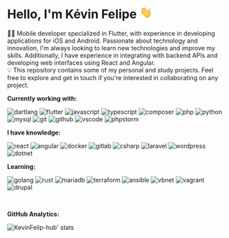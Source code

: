 <h1 align="left">Hello, I'm Kévin Felipe <img src="https://github.com/ABSphreak/ABSphreak/blob/master/gifs/Hi.gif" width="30"></h2></h1>
<div>
  <p>
    👨‍💻 Mobile developer specialized in Flutter, with experience in developing applications for iOS and Android. Passionate about technology and innovation, I'm always looking to learn new technologies and improve my skills. Additionally, I have experience in integrating with backend APIs and developing web interfaces using React and Angular. <br> 
    💡 This repository contains some of my personal and study projects. Feel free to explore and get in touch if you're interested in collaborating on any project.
  </p>
</div>

**Currently working with:**
<!-- Mobile / Front-End / Back-End / Editor -->

![dartlang](https://github.com/KevinFelip-hub/KevinFelip-hub/assets/73113859/3d381902-36bc-43b1-99b0-9b27d44e15c4)
![flutter](https://github.com/KevinFelip-hub/KevinFelip-hub/assets/73113859/c4954bd9-8886-4a3d-a86b-7fda0c0eccdd)
![javascript](https://github.com/KevinFelip-hub/KevinFelip-hub/assets/73113859/1ebc70a9-d476-4361-9a8e-abe7307e95ac)
![typescript](https://github.com/KevinFelip-hub/KevinFelip-hub/assets/73113859/82ff0550-fd87-4b7d-8854-9a7b7fcbf67a)
![composer](https://github.com/KevinFelip-hub/KevinFelip-hub/assets/73113859/031b218a-4775-4643-852b-2ee91c5762ab)
![php](https://github.com/KevinFelip-hub/KevinFelip-hub/assets/73113859/11e7a5c9-fd02-4883-98f9-6f59167a7f9e)
![python](https://github.com/KevinFelip-hub/KevinFelip-hub/assets/73113859/fec64053-a2fb-4500-b1f8-cf3fbbc86724)
![mysql](https://github.com/KevinFelip-hub/KevinFelip-hub/assets/73113859/b3bff2d5-5f08-4777-9147-968ca239b17d)
![git](https://github.com/KevinFelip-hub/KevinFelip-hub/assets/73113859/517af627-aa89-4f17-9ff4-d4972a1ad4cd)
![github](https://github.com/KevinFelip-hub/KevinFelip-hub/assets/73113859/e6ba3ac0-5638-45e5-8f29-8ed14ec4b0b8)
![vscode](https://github.com/KevinFelip-hub/KevinFelip-hub/assets/73113859/6243cc48-8c91-4cf5-803c-d64e5ae85442)
![phpstorm](https://github.com/KevinFelip-hub/KevinFelip-hub/assets/73113859/dd212baf-4ff4-4ea1-86be-56525a9ee7ad)

**I have knowledge:**

![react](https://github.com/KevinFelip-hub/KevinFelip-hub/assets/73113859/d9ecb8a1-fe81-4bd2-861f-784037940944)
![angular](https://github.com/KevinFelip-hub/KevinFelip-hub/assets/73113859/87e8960f-34ca-49fd-9b08-4e7990ae3a42)
![docker](https://github.com/KevinFelip-hub/KevinFelip-hub/assets/73113859/c5611594-5aa6-468a-8162-79b35e9e7e10)
![gitlab](https://github.com/KevinFelip-hub/KevinFelip-hub/assets/73113859/181597b1-9080-4d86-944a-39b4453702a4)
![csharp](https://github.com/KevinFelip-hub/KevinFelip-hub/assets/73113859/661f8271-5bd4-431b-87c6-b1eea4426cb9)
![laravel](https://github.com/KevinFelip-hub/KevinFelip-hub/assets/73113859/9a3319cf-8f6a-486e-b911-b8e6847f8b30)
![wordpress](https://github.com/KevinFelip-hub/KevinFelip-hub/assets/73113859/795843f5-6086-4b72-ada6-5356d661e576)
![dotnet](https://github.com/KevinFelip-hub/KevinFelip-hub/assets/73113859/cb1ba1a8-3935-4a63-a18d-e5c22c4e0cf6)

**Learning:**

![golang](https://github.com/KevinFelip-hub/KevinFelip-hub/assets/73113859/6df9089b-410b-4bf5-a132-afe7af543e0a)
![rust](https://github.com/KevinFelip-hub/KevinFelip-hub/assets/73113859/b24b3e6f-455e-4d7d-be86-03186d9ca8d2)
![mariadb](https://github.com/KevinFelip-hub/KevinFelip-hub/assets/73113859/9646d6db-b7b2-4de1-acfc-65a07888c077)
![terraform](https://github.com/KevinFelip-hub/KevinFelip-hub/assets/73113859/78f2d398-3e85-42fe-a523-7257404f1023)
![ansible](https://github.com/KevinFelip-hub/KevinFelip-hub/assets/73113859/599d888f-75f1-4b6d-9f33-a2ceaa1e0829)
![vbnet](https://github.com/KevinFelip-hub/KevinFelip-hub/assets/73113859/81ace981-4d83-4f9d-8dd0-7cc19e7611bc)
![vagrant](https://github.com/KevinFelip-hub/KevinFelip-hub/assets/73113859/4b0a54c7-c6ee-4e01-a238-a3c3d3367ab7)
![drupal](https://github.com/KevinFelip-hub/KevinFelip-hub/assets/73113859/133c3b67-98ec-40ef-b270-2df54dc85c47)

<br>

**GitHub Analytics:**

<div align-items ="flex">
    <img width="400em" src="https://github-readme-stats.vercel.app/api?username=KevinFelip-hub&show_icons=true&theme=vision-friendly-dark" alt="KevinFelip-hub' stats"/>
